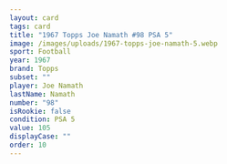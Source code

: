 ```yaml
---
layout: card
tags: card
title: "1967 Topps Joe Namath #98 PSA 5"
image: /images/uploads/1967-topps-joe-namath-5.webp
sport: Football
year: 1967
brand: Topps
subset: ""
player: Joe Namath
lastName: Namath
number: "98"
isRookie: false
condition: PSA 5
value: 105
displayCase: ""
order: 10
---
```


